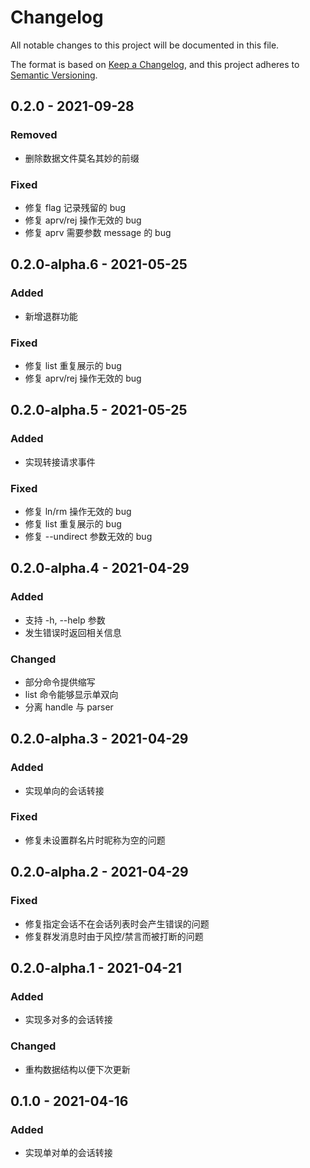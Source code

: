 # Changelog

All notable changes to this project will be documented in this file.

The format is based on [Keep a Changelog](https://keepachangelog.com/en/1.0.0/),
and this project adheres to [Semantic Versioning](https://semver.org/spec/v2.0.0.html).

## 0.2.0 - 2021-09-28 

### Removed

- 删除数据文件莫名其妙的前缀

### Fixed

- 修复 flag 记录残留的 bug
- 修复 aprv/rej 操作无效的 bug
- 修复 aprv 需要参数 message 的 bug

## 0.2.0-alpha.6 - 2021-05-25 

### Added 

- 新增退群功能

### Fixed

- 修复 list 重复展示的 bug
- 修复 aprv/rej 操作无效的 bug

## 0.2.0-alpha.5 - 2021-05-25

### Added

- 实现转接请求事件

### Fixed

- 修复 ln/rm 操作无效的 bug
- 修复 list 重复展示的 bug
- 修复 --undirect 参数无效的 bug

## 0.2.0-alpha.4 - 2021-04-29 

### Added

- 支持 -h, --help 参数
- 发生错误时返回相关信息

### Changed

- 部分命令提供缩写
- list 命令能够显示单双向
- 分离 handle 与 parser

## 0.2.0-alpha.3 - 2021-04-29 

### Added

- 实现单向的会话转接

### Fixed

- 修复未设置群名片时昵称为空的问题

## 0.2.0-alpha.2 - 2021-04-29 

### Fixed

- 修复指定会话不在会话列表时会产生错误的问题
- 修复群发消息时由于风控/禁言而被打断的问题

## 0.2.0-alpha.1 - 2021-04-21 

### Added

- 实现多对多的会话转接

### Changed

- 重构数据结构以便下次更新

## 0.1.0 - 2021-04-16 

### Added

- 实现单对单的会话转接
